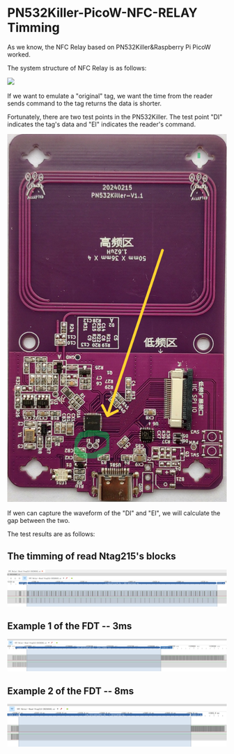 # PN532Killer-PicoW-NFC-RELAY Timming

As we know, the NFC Relay based on PN532Killer&Raspberry Pi PicoW worked.

The system structure of NFC Relay is as follows:

![](https://github.com/NFC-funs/PN532Killer-PicoW-NFC-RELAY/blob/main/NFC-Relay-Timming/picture/PN532Killer-NFC-Relay-Schema.png)

If we want to emulate a "original" tag, we want the time from the reader sends command to the tag returns the data is shorter.


Fortunately, there are two test points in the PN532Killer.
The test point "DI" indicates the tag's data and "EI" indicates the reader's command.

![](https://github.com/NFC-funs/PN532Killer-PicoW-NFC-RELAY/blob/main/NFC-Relay-Timming/picture/PN532Killer-Data-Point.png)

If wen can capture the waveform of the "DI" and "EI", we will calculate the gap between the two.

The test results are as follows:

## The timming of read Ntag215's blocks

![](https://github.com/NFC-funs/PN532Killer-PicoW-NFC-RELAY/blob/main/NFC-Relay-Timming/picture/Ntag-Read-All-Block.png)

## Example 1 of the FDT -- 3ms

![](https://github.com/NFC-funs/PN532Killer-PicoW-NFC-RELAY/blob/main/NFC-Relay-Timming/picture/Ntag-Read-Block-3ms.png)

## Example 2 of the FDT -- 8ms

![](https://github.com/NFC-funs/PN532Killer-PicoW-NFC-RELAY/blob/main/NFC-Relay-Timming/picture/Ntag-Read-Block-8ms.png)
